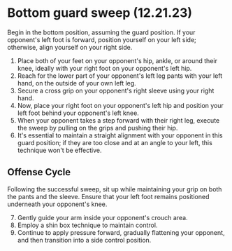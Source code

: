 # Bottom guard sweep (12.21.23)

Begin in the bottom position, assuming the guard position. If your opponent's left foot is forward, position yourself on your left side; otherwise, align yourself on your right side.

1. Place both of your feet on your opponent's hip, ankle, or around their knee, ideally with your right foot on your opponent's left hip.
2. Reach for the lower part of your opponent's left leg pants with your left hand, on the outside of your own left leg.
3. Secure a cross grip on your opponent's right sleeve using your right hand.
4. Now, place your right foot on your opponent's left hip and position your left foot behind your opponent's left knee.
5. When your opponent takes a step forward with their right leg, execute the sweep by pulling on the grips and pushing their hip.
6. It's essential to maintain a straight alignment with your opponent in this guard position; if they are too close and at an angle to your left, this technique won't be effective.

## Offense Cycle

Following the successful sweep, sit up while maintaining your grip on both the pants and the sleeve. Ensure that your left foot remains positioned underneath your opponent's knee.

7. Gently guide your arm inside your opponent's crouch area.
8. Employ a shin box technique to maintain control.
9. Continue to apply pressure forward, gradually flattening your opponent, and then transition into a side control position.
